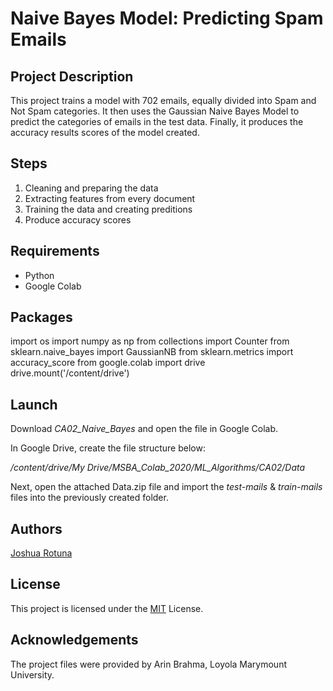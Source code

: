 # Naive Bayes Model: Predicting Spam Emails
## Project Description

This project trains a model with 702 emails, equally divided into Spam and Not Spam categories. It then uses the Gaussian Naive Bayes Model to predict the categories of emails in the test data. Finally, it produces the accuracy results scores of the model created. 

## Steps
1. Cleaning and preparing the data
2. Extracting features from every document
3. Training the data and creating preditions
4. Produce accuracy scores

## Requirements

* Python
* Google Colab

## Packages 
import os
import numpy as np
from collections import Counter
from sklearn.naive_bayes import GaussianNB
from sklearn.metrics import accuracy_score
from google.colab import drive
drive.mount('/content/drive')

## Launch

Download *CA02_Naive_Bayes* and open the file in Google Colab.

In Google Drive, create the file structure below:

*/content/drive/My Drive/MSBA_Colab_2020/ML_Algorithms/CA02/Data*


Next, open the attached Data.zip file and import the *test-mails* & *train-mails* files into the previously created folder. 

## Authors

[Joshua Rotuna](https://github.com/joshrotuna)

## License

This project is licensed under the  [MIT](https://choosealicense.com/licenses/mit/)  License.

## Acknowledgements

The project files were provided by Arin Brahma, Loyola Marymount University.
